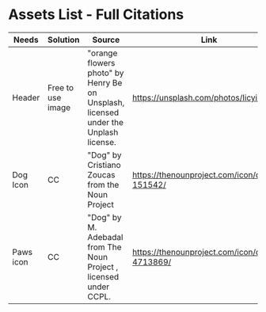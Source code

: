 # Assets List - Full Citations 

| Needs | Solution | Source | Link |
| --- | --- | --- | --- |
| Header | Free to use image | "orange flowers photo" by Henry Be on Unsplash, licensed under the Unplash license. | https://unsplash.com/photos/IicyiaPYGGI   |
| Dog Icon | CC | "Dog" by Cristiano Zoucas from the Noun Project   | https://thenounproject.com/icon/dog-151542/  |
| Paws icon | CC | "Dog" by M. Adebadal from The Noun Project , licensed under CCPL. | https://thenounproject.com/icon/dog-4713869/|

# 
